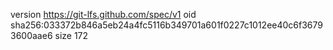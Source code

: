version https://git-lfs.github.com/spec/v1
oid sha256:033372b846a5eb24a4fc5116b349701a601f0227c1012ee40c6f36793600aae6
size 172
